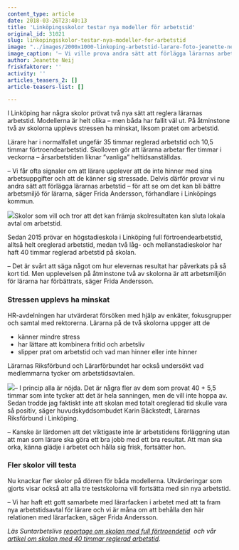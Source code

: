 ```yaml
---
content_type: article
date: 2018-03-26T23:40:13
title: 'Linköpingsskolor testar nya modeller för arbetstid'
original_id: 31021
slug: linkopingsskolor-testar-nya-modeller-for-arbetstid
image: "../images/2000x1000-linkoping-arbetstid-larare-foto-jeanette-neij-1.jpg"
image_caption: '– Vi ville prova andra sätt att förlägga lärarnas arbetstid, säger förhandlare Frida Andersson på HR-staben, Linköpings kommun. '
author: Jeanette Neij
friskfaktorer: ''
activity: ''
articles_teasers_2: []
article-teasers-list: []

---
```


I Linköping har några skolor prövat två nya sätt att reglera lärarnas arbetstid. Modellerna är helt olika – men båda har fallit väl ut. På åtminstone två av skolorna upplevs stressen ha minskat, liksom pratet om arbetstid.

Lärare har i normalfallet ungefär 35 timmar reglerad arbetstid och 10,5 timmar förtroendearbetstid. Skolloven gör att lärarna arbetar fler timmar i veckorna – årsarbetstiden liknar ”vanliga” heltidsanställdas.

– Vi får ofta signaler om att lärare upplever att de inte hinner med sina arbetsuppgifter och att de känner sig stressade. Delvis därför provar vi nu andra sätt att förlägga lärarnas arbetstid – för att se om det kan bli bättre arbetsmiljö för lärarna, säger Frida Andersson, förhandlare i Linköpings kommun.

[![](https://www.suntarbetsliv.se/wp-content/uploads/2018/03/200x220-linkoping-klocka-foto-jeanette-neij-1.jpg)](https://www.suntarbetsliv.se/wp-content/uploads/2018/03/200x220-linkoping-klocka-foto-jeanette-neij-1.jpg)Skolor som vill och tror att det kan främja skolresultaten kan sluta lokala avtal om arbetstid.

Sedan 2015 prövar en högstadieskola i Linköping full förtroendearbetstid, alltså helt oreglerad arbetstid, medan två låg- och mellanstadieskolor har haft 40 timmar reglerad arbetstid på skolan.

– Det är svårt att säga något om hur elevernas resultat har påverkats på så kort tid. Men upplevelsen på åtminstone två av skolorna är att arbetsmiljön för lärarna har förbättrats, säger Frida Andersson.

### Stressen upplevs ha minskat

HR-avdelningen har utvärderat försöken med hjälp av enkäter, fokusgrupper och samtal med rektorerna. Lärarna på de två skolorna uppger att de

*   känner mindre stress
*   har lättare att kombinera fritid och arbetsliv
*   slipper prat om arbetstid och vad man hinner eller inte hinner

Lärarnas Riksförbund och Lärarförbundet har också undersökt vad medlemmarna tycker om arbetstidsavtalen.

[![](https://www.suntarbetsliv.se/wp-content/uploads/2018/03/200x220-karin-backstedt-1.jpg)](https://www.suntarbetsliv.se/wp-content/uploads/2018/03/200x220-karin-backstedt-1.jpg)– I princip alla är nöjda. Det är några fler av dem som provat 40 + 5,5 timmar som inte tycker att det är hela sanningen, men de vill inte hoppa av. Sedan trodde jag faktiskt inte att skolan med totalt oreglerad tid skulle vara så positiv, säger huvudskyddsombudet Karin Bäckstedt, Lärarnas Riksförbund i Linköping.

– Kanske är lärdomen att det viktigaste inte är arbetstidens förläggning utan att man som lärare ska göra ett bra jobb med ett bra resultat. Att man ska orka, känna glädje i arbetet och hålla sig frisk, fortsätter hon.

### Fler skolor vill testa

Nu knackar fler skolor på dörren för båda modellerna. Utvärderingar som gjorts visar också att alla tre testskolorna vill fortsätta med sin nya arbetstid.

– Vi har haft ett gott samarbete med lärarfacken i arbetet med att ta fram nya arbetstidsavtal för lärare och vi är måna om att behålla den här relationen med lärarfacken, säger Frida Andersson.

_Läs Suntarbetslivs [reportage om skolan med full förtroendetid](https://www.suntarbetsliv.se/artiklar/organisatorisk-och-social-arbetsmiljo/fullt-fortroende-minskar-larares-stress/)_  _och vår [artikel om skolan med 40 timmar reglerad arbetstid](https://www.suntarbetsliv.se/artiklar/organisatorisk-och-social-arbetsmiljo/vi-har-valdigt-lite-tidsdiskussion/)_.

